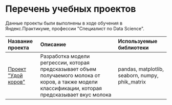 # Перечень учебных проектов

Данные проекты были выполнены в ходе обучения в Яндекс.Практикуме, профессии "Специалист по Data Science".

| Название проекта | Описание | Используемые библиотеки | 
| :---------------------- | :---------------------- | :---------------------- |
| [Проект "Удой коров"](milking_cows) | Разработка модели регрессии, которая предсказывает объем получаемого молока от коров, а также модели классификации, которая предсказывает вкус молока| pandas, matplotlib, seaborn, numpy, phik_matrix |
